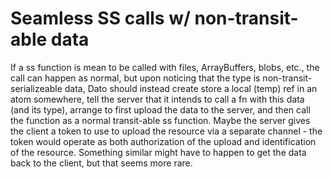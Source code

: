 # Seamless SS calls w/ non-transit-able data
If a ss function is mean to be called with files, ArrayBuffers, blobs, etc., the call can happen as normal, but upon noticing that the type is non-transit-serializeable data, Dato should instead create store a local (temp) ref in an atom somewhere, tell the server that it intends to call a fn with this data (and its type), arrange to first upload the data to the server, and then call the function as a normal transit-able ss function. Maybe the server gives the client a token to use to upload the resource via a separate channel - the token would operate as both authorization of the upload and identification of the resource. Something similar might have to happen to get the data back to the client, but that seems more rare.
